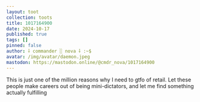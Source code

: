 ```yaml
---
layout: toot
collection: toots
title: 1017164900
date: 2024-10-17
published: true
tags: []
pinned: false
author: ⸸ commander ░ nova ⸸ :~$
avatar: /img/avatar/daemon.jpeg
mastodon: https://mastodon.online/@cmdr_nova/1017164900
---
```


This is just one of the million reasons why I need to gtfo of retail. Let these people make careers out of being mini-dictators, and let me find something actually fulfilling
